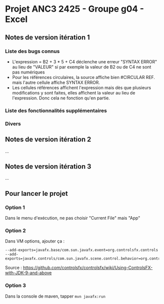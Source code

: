 # Projet ANC3 2425 - Groupe g04 - Excel

## Notes de version itération 1

### Liste des bugs connus

* L'expression = B2 + 3 * 5 + C4 déclenche une erreur "SYNTAX ERROR"  au lieu de "VALEUR" si par exemple la valeur de B2 ou de C4 ne sont pas numériques
* Pour les références circulaires, la source affiche bien #CIRCULAR REF. mais l'autre cellule affiche SYNTAX ERROR.
* Les cellules références affichent l'expression mais dès que plusieurs modifications y sont faites, elles  affichent la valeur au lieu de l'expression. Donc cela ne fonction qu'en partie.

### Liste des fonctionnalités supplémentaires

### Divers

## Notes de version itération 2

...

## Notes de version itération 3

...


## Pour lancer le projet

### Option 1 

Dans le menu d'exécution, ne pas choisir "Current File" mais "App"

### Option 2

Dans VM options, ajouter ça : 

```
--add-exports=javafx.base/com.sun.javafx.event=org.controlsfx.controls
--add-exports=javafx.controls/com.sun.javafx.scene.control.behavior=org.controlsfx.controls
```

Source : https://github.com/controlsfx/controlsfx/wiki/Using-ControlsFX-with-JDK-9-and-above 

### Option 3

Dans la console de maven, tapper `mvn javafx:run`